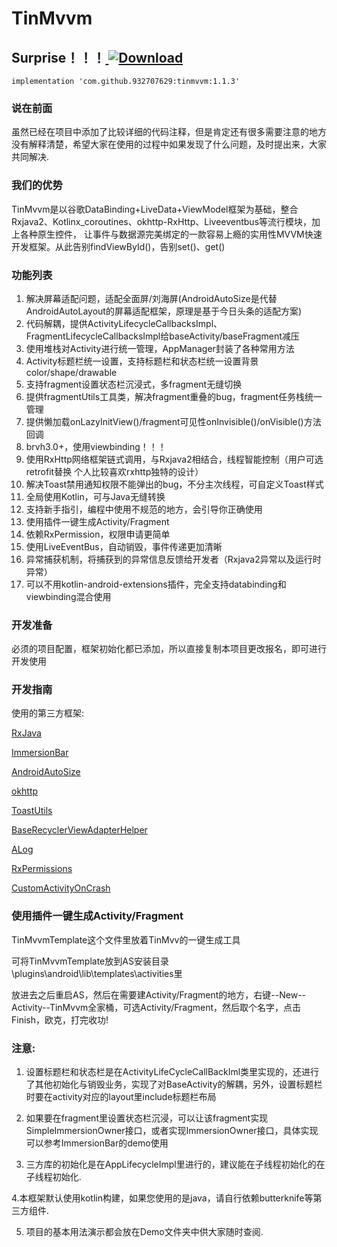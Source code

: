 # TinMvvm #

## Surprise！！！[ ![Download](https://api.bintray.com/packages/soushin/maven/TinMvvm/images/download.svg?version=1.1.3) ](https://bintray.com/soushin/maven/TinMvvm/1.1.3/link)
`implementation 'com.github.932707629:tinmvvm:1.1.3'`

### 说在前面 ###
虽然已经在项目中添加了比较详细的代码注释，但是肯定还有很多需要注意的地方没有解释清楚，希望大家在使用的过程中如果发现了什么问题，及时提出来，大家共同解决.

### 我们的优势 ###
TinMvvm是以谷歌DataBinding+LiveData+ViewModel框架为基础，整合Rxjava2、Kotlinx_coroutines、okhttp-RxHttp、Liveeventbus等流行模块，加上各种原生控件，
让事件与数据源完美绑定的一款容易上瘾的实用性MVVM快速开发框架。从此告别findViewById()，告别set()、get()

### 功能列表 ###

1. 解决屏幕适配问题，适配全面屏/刘海屏(AndroidAutoSize是代替AndroidAutoLayout的屏幕适配框架，原理是基于今日头条的适配方案)
2. 代码解耦，提供ActivityLifecycleCallbacksImpl、FragmentLifecycleCallbacksImpl给baseActivity/baseFragment减压
3. 使用堆栈对Activity进行统一管理，AppManager封装了各种常用方法
4. Activity标题栏统一设置，支持标题栏和状态栏统一设置背景color/shape/drawable
5. 支持fragment设置状态栏沉浸式，多fragment无缝切换
6. 提供fragmentUtils工具类，解决fragment重叠的bug，fragment任务栈统一管理
7. 提供懒加载onLazyInitView()/fragment可见性onInvisible()/onVisible()方法回调
8. brvh3.0+，使用viewbinding！！！
9. 使用RxHttp网络框架链式调用，与Rxjava2相结合，线程智能控制（用户可选retrofit替换 个人比较喜欢rxhttp独特的设计）
10. 解决Toast禁用通知权限不能弹出的bug，不分主次线程，可自定义Toast样式
11. 全局使用Kotlin，可与Java无缝转换
12. 支持新手指引，编程中使用不规范的地方，会引导你正确使用
13. 使用插件一键生成Activity/Fragment
14. 依赖RxPermission，权限申请更简单
15. 使用LiveEventBus，自动销毁，事件传递更加清晰
16. 异常捕获机制，将捕获到的异常信息反馈给开发者（Rxjava2异常以及运行时异常）
17. 可以不用kotlin-android-extensions插件，完全支持databinding和viewbinding混合使用

### 开发准备 ###

必须的项目配置，框架初始化都已添加，所以直接复制本项目更改报名，即可进行开发使用

### 开发指南 ###

使用的第三方框架:

[RxJava](https://github.com/ReactiveX/RxJava "RxJava")

[ImmersionBar](https://github.com/gyf-dev/ImmersionBar "ImmersionBar")

[AndroidAutoSize](https://github.com/JessYanCoding/AndroidAutoSize)

[okhttp](https://github.com/square/okhttp "okhttp")

[ToastUtils](https://github.com/getActivity/ToastUtils "ToastUtils")

[BaseRecyclerViewAdapterHelper](https://github.com/CymChad/BaseRecyclerViewAdapterHelper "BaseRecyclerViewAdapterHelper")

[ALog](https://github.com/Blankj/ALog "ALog")

[RxPermissions](https://github.com/tbruyelle/RxPermissions "RxPermissions")

[CustomActivityOnCrash](https://github.com/Ereza/CustomActivityOnCrash "CustomActivityOnCrash")


### 使用插件一键生成Activity/Fragment ###

TinMvvmTemplate这个文件里放着TinMvv的一键生成工具

可将TinMvvmTemplate放到AS安装目录\plugins\android\lib\templates\activities里

放进去之后重启AS，然后在需要建Activity/Fragment的地方，右键--New--Activity--TinMvvm全家桶，可选Activity/Fragment，然后取个名字，点击Finish，欧克，打完收功!

### 注意: ###

1. 设置标题栏和状态栏是在ActivityLifeCycleCallBackIml类里实现的，还进行了其他初始化与销毁业务，实现了对BaseActivity的解耦，另外，设置标题栏时要在activity对应的layout里include标题栏布局

2. 如果要在fragment里设置状态栏沉浸，可以让该fragment实现SimpleImmersionOwner接口，或者实现ImmersionOwner接口，具体实现可以参考ImmersionBar的demo使用

3. 三方库的初始化是在AppLifecycleImpl里进行的，建议能在子线程初始化的在子线程初始化.

4.本框架默认使用kotlin构建，如果您使用的是java，请自行依赖butterknife等第三方组件.

5. 项目的基本用法演示都会放在Demo文件夹中供大家随时查阅.













